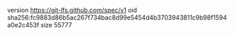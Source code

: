 version https://git-lfs.github.com/spec/v1
oid sha256:fc9883d86b5ac267f734bac8d99e5454d4b3703943811c9b98f1594a0e2c453f
size 55777
